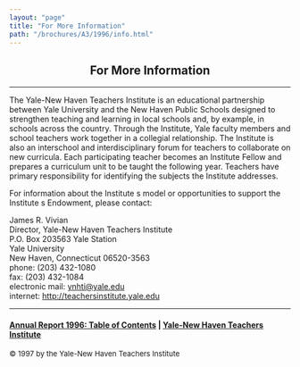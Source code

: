 ```yaml
---
layout: "page"
title: "For More Information"
path: "/brochures/A3/1996/info.html"
---
```

<main>
<center>
<h2>For More Information</h2></center>
<hr/>
The Yale-New Haven Teachers Institute is an educational partnership
between Yale University and the New Haven Public Schools designed to
strengthen teaching and learning in local schools and, by example, in
schools across the country. Through the Institute, Yale faculty members
and school teachers work together in a collegial relationship. The
Institute is also an interschool and interdisciplinary forum for teachers
to collaborate on new curricula. Each participating teacher becomes an
Institute Fellow and prepares a curriculum unit to be taught the following
year. Teachers have primary responsibility for identifying the subjects
the Institute addresses.
<p>
For information about the Institute s model or opportunities to support
the Institute s Endowment, please contact: 
</p><p>
James R. Vivian<br/>
Director, Yale-New Haven Teachers Institute<br/>
P.O. Box 203563 Yale Station<br/>
Yale University<br/>
New Haven, Connecticut 06520-3563<br/>
phone: (203) 432-1080<br/>
fax: (203) 432-1084<br/>
electronic mail: <a href="mailto:ynhti@yale.edu">ynhti@yale.edu</a><br/>
internet: <a href="..\..\">http://teachersinstitute.yale.edu</a><br/>
</p><hr/>
<h4><a href=".\">Annual Report 1996: Table of Contents</a> |
<a href="..\..\">Yale-New Haven Teachers Institute</a>
</h4>
<font size="-1">© 1997 by the Yale-New Haven Teachers Institute
</font></main>